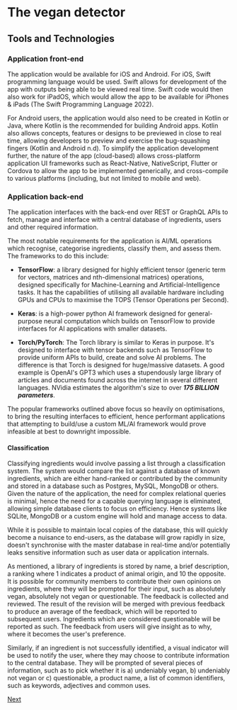 # The vegan detector

## Tools and Technologies

### Application front-end 

The application would be available for iOS and Android. For iOS, Swift programming language would be used. Swift allows for development of the app with outputs being able to be viewed real time. Swift code would then also work for iPadOS, which would allow the app to be available for iPhones & iPads (The Swift Programming Language 2022). 

For Android users, the application would also need to be created in Kotlin or Java, where Kotlin is the recommended for building Android apps. Kotlin also allows concepts, features or designs to be previewed in close to real time, allowing developers to preview and exercise the bug-squashing fingers (Kotlin and Android n.d). To simplify the application development further, the nature of the app (cloud-based) allows cross-platform application UI frameworks such as React-Native, NativeScript, Flutter or Cordova to allow the app to be implemented generically, and cross-compile to various platforms (including, but not limited to mobile and web). 

### Application back-end 

The application interfaces with the back-end over REST or GraphQL APIs to fetch, manage and interface with a central database of ingredients, users and other required information.  

The most notable requirements for the application is AI/ML operations which recognise, categorise ingredients, classify them, and assess them. The frameworks to do this include: 

* **TensorFlow**: a library designed for highly efficient tensor (generic term for vectors, matrices and nth-dimensional matrices) operations, designed specifically for Machine-Learning and Artificial-Intelligence tasks. It has the capabilities of utilising all available hardware including GPUs and CPUs to maximise the TOPS (Tensor Operations per Second). 

* **Keras**: is a high-power python AI framework designed for general-purpose neural computation which builds on TensorFlow to provide interfaces for AI applications with smaller datasets.  

* **Torch/PyTorch**: The Torch library is similar to Keras in purpose. It's designed to interface with tensor backends such as TensorFlow to provide uniform APIs to build, create and solve AI problems. The difference is that Torch is designed for huge/massive datasets. A good example is OpenAI's GPT3 which uses a stupendously large library of articles and documents found across the internet in several different languages. NVidia estimates the algorithm's size to over ***175 BILLION parameters***.

The popular frameworks outlined above focus so heavily on optimisations, to bring the resulting interfaces to efficient, hence performant applications that attempting to build/use a custom ML/AI framework would prove infeasible at best to downright impossible.

#### Classification

Classifying ingredients would involve passing a list through a classification system. The system would compare the list against a database of known ingredients, which are either hand-ranked or contributed by the community and stored in a database such as Postgres, MySQL, MongoDB or others. Given the nature of the application, the need for complex relational queries is minimal, hence the need for a capable querying language is eliminated, allowing simple database clients to focus on efficiency. Hence systems like SQLite, MongoDB or a custom engine will hold and manage access to data.  

While it is possible to maintain local copies of the database, this will quickly become a nuisance to end-users, as the database will grow rapidly in size, doesn't synchronise with the master database in real-time and/or potentially leaks sensitive information such as user data or application internals.  

As mentioned, a library of ingredients is stored by name, a brief description, a ranking where 1 indicates a product of animal origin, and 10 the opposite. It is possible for community members to contribute their own opinions on ingredients, where they will be prompted for their input, such as absolutely vegan, absolutely not vegan or questionable. The feedback is collected and reviewed. The result of the revision will be merged with previous feedback to produce an average of the feedback, which will be reported to subsequent users. Ingredients which are considered questionable will be reported as such. The feedback from users will give insight as to why, where it becomes the user's preference.  

Similarly, if an ingredient is not successfully identified, a visual indicator will be used to notify the user, where they may choose to contribute information to the central database. They will be prompted of several pieces of information, such as to pick whether it is a) undeniably vegan, b) undeniably not vegan or c) questionable, a product name, a list of common identifiers, such as keywords, adjectives and common uses. 

[Next](/project/skills.md)